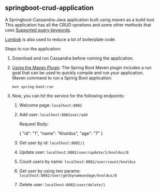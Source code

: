 ## springboot-crud-application

A Springboot-Cassandra-Java application built using maven as a build tool. 
This application has all the CRUD oprations and some other methods that uses [Supported query keywords](https://docs.spring.io/spring-data/couchbase/docs/current/reference/html/#repository-query-keywords).

[Lombok](https://projectlombok.org/) is also used to reduce a lot of boilerplate code.

Steps to run the application:
1. Download and run Cassandra before running the application.
2. [Using the Maven Plugin](https://docs.spring.io/spring-boot/docs/current/reference/html/using-boot-running-your-application.html#using-boot-running-with-the-maven-plugin): The Spring Boot Maven plugin includes a run goal that can be used to quickly compile and run your application. Maven command to run a Spring Boot application:
       
   <code>mvn spring-boot:run</code>
3. Now, you can hit the service for the following endpoints:
   1. Welcome page: <code>localhost:8082</code>
   2. Add user: <code>localhost:8082user/add</code>
      
      Request Body: 
          
        {
          "id": "1",
          "name": "Knoldus",
          "age": "7"
          }
   3. Get user by id: <code>localhost:8082/1</code>
   4. Update user: <code>localhost:8082/user/update/1/knoldus/8</code>
   5. Count users by name: <code>localhost:8082/user/count/knoldus</code>
   6. Get user by using two params: <code>localhost:8082/user/getbynameandage/knoldus/8</code>
   7. Delete user: <code>localhost:8082/user/delete/1</code>
   
